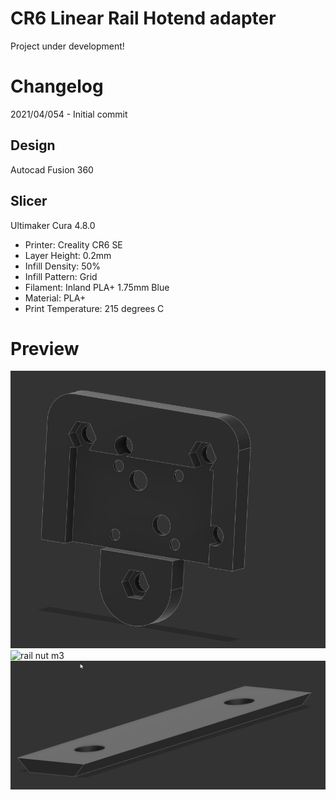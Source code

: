 # CR6 Linear Rail Hotend adapter

Project under development!


# Changelog

2021/04/054 - Initial commit

## Design

Autocad Fusion 360 

## Slicer

Ultimaker Cura 4.8.0
- Printer: Creality CR6 SE
- Layer Height: 0.2mm
- Infill Density: 50%
- Infill Pattern: Grid
- Filament: Inland PLA+ 1.75mm Blue
- Material: PLA+
- Print Temperature: 215 degrees C

# Preview
![cr6 mgn12h adapter](cr6%20mgn12h%20adapter.png "cr6 mgn12h adapter")
![rail nut m3](rail%20nut%20m3.png "rail nut m3")
![vrail spacer m3](vrail%20spacer%20m3.png "vrail spacer m3")
